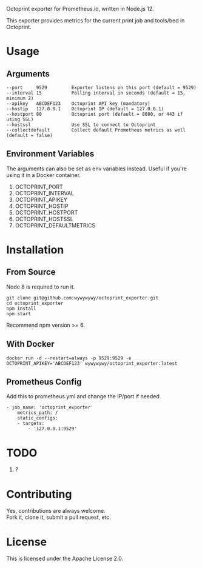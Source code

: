Octoprint exporter for Prometheus.io, written in Node.js 12.

This exporter provides metrics for the current print job and tools/bed in Octoprint.

# Usage

## Arguments

    --port     9529         Exporter listens on this port (default = 9529)
    --interval 15           Polling interval in seconds (default = 15, minimum 2)
    --apikey   ABCDEF123    Octoprint API key (mandatory)
    --hostip   127.0.0.1    Octoprint IP (default = 127.0.0.1)
    --hostport 80           Octoprint port (default = 8080, or 443 if using SSL)
    --hostssl               Use SSL to connect to Octoprint
    --collectdefault        Collect default Prometheus metrics as well (default = false)

## Environment Variables

The arguments can also be set as env variables instead. Useful if you're using it in a Docker container.
1. OCTOPRINT_PORT
2. OCTOPRINT_INTERVAL
3. OCTOPRINT_APIKEY
4. OCTOPRINT_HOSTIP
5. OCTOPRINT_HOSTPORT
6. OCTOPRINT_HOSTSSL
7. OCTOPRINT_DEFAULTMETRICS

# Installation

## From Source

Node 8 is required to run it.

    git clone git@github.com:wywywywy/octoprint_exporter.git
    cd octoprint_exporter
    npm install
    npm start

Recommend npm version >= 6.

## With Docker

    docker run -d --restart=always -p 9529:9529 -e OCTOPRINT_APIKEY='ABCDEF123' wywywywy/octoprint_exporter:latest

## Prometheus Config

Add this to prometheus.yml and change the IP/port if needed.

    - job_name: 'octoprint_exporter'
        metrics_path: /
        static_configs:
        - targets:
            - '127.0.0.1:9529'

# TODO

1. ?

# Contributing

Yes, contributions are always welcome.  
Fork it, clone it, submit a pull request, etc.

# License

This is licensed under the Apache License 2.0.
